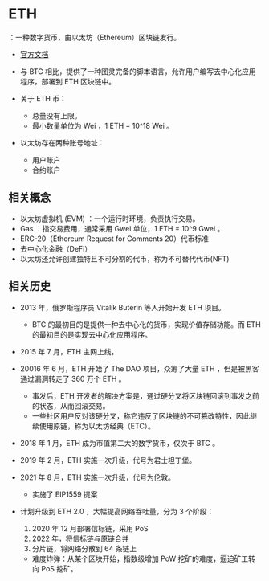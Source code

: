 # ETH

：一种数字货币，由以太坊（Ethereum）区块链发行。
- [官方文档](https://ethereum.org/en/developers/docs/)
- 与 BTC 相比，提供了一种图灵完备的脚本语言，允许用户编写去中心化应用程序，部署到 ETH 区块链中。

- 关于 ETH 币：
  - 总量没有上限。
  - 最小数量单位为 Wei ，1 ETH = 10^18 Wei 。
- 以太坊存在两种账号地址：
  - 用户账户
  - 合约账户



## 相关概念
- 以太坊虚拟机 (EVM) ：一个运行时环境，负责执行交易。
- Gas ：指交易费用，通常采用 Gwei 单位，1 ETH = 10^9 Gwei 。
- ERC-20（Ethereum Request for Comments 20）代币标准
- 去中心化金融（DeFi）
- 以太坊还允许创建独特且不可分割的代币，称为不可替代代币(NFT)


## 相关历史

- 2013 年，俄罗斯程序员 Vitalik Buterin 等人开始开发 ETH 项目。
  - BTC 的最初目的是提供一种去中心化的货币，实现价值存储功能。而 ETH 的最初目的是实现去中心化应用程序。
- 2015 年 7 月，ETH 主网上线，

- 20016 年 6 月，ETH 开始了 The DAO 项目，众筹了大量 ETH ，但是被黑客通过漏洞转走了 360 万个 ETH 。
  - 事发后，ETH 开发者的解决方案是，通过硬分叉将区块链回滚到事发之前的状态，从而回滚交易。
  - 一些社区用户反对该硬分叉，称它违反了区块链的不可篡改特性，因此继续使用原链，称为以太坊经典（ETC）。

- 2018 年 1 月，ETH 成为市值第二大的数字货币，仅次于 BTC 。
- 2019 年 2 月，ETH 实施一次升级，代号为君士坦丁堡。
- 2021 年 8 月，ETH 实施一次升级，代号为伦敦。
  - 实施了 EIP1559 提案

- 计划升级到 ETH 2.0 ，大幅提高网络吞吐量，分为 3 个阶段：
  1. 2020 年 12 月部署信标链，采用 PoS
  2. 2022 年，将信标链与原链合并
  3. 分片链，将网络分散到 64 条链上
  - 难度炸弹：从某个区块开始，指数级增加 PoW 挖矿的难度，逼迫矿工转向 PoS 挖矿。

